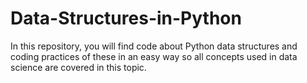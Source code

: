 # Data-Structures-in-Python
In this repository, you will find code about Python data structures and coding practices of these in an easy way so all concepts used in data science are covered in this topic.
